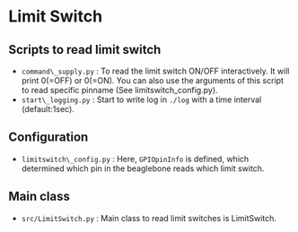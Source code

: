 Limit Switch
============

## Scripts to read limit switch
- `command\_supply.py` : To read the limit switch ON/OFF interactively. It will print 0(=OFF) or 0(=ON). You can also use the arguments of this script to read specific pinname (See limitswitch\_config.py).
- `start\_logging.py` : Start to write log in `./log` with a time interval (default:1sec).

## Configuration
- `limitswitch\_config.py` : Here, `GPIOpinInfo` is defined, which determined which pin in the beaglebone reads which limit switch.

## Main class
- `src/LimitSwitch.py` : Main class to read limit switches is LimitSwitch.

